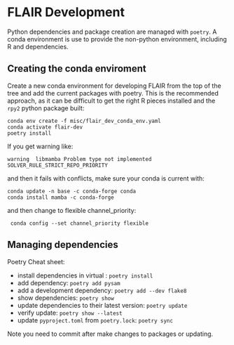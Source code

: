 # FLAIR Development

Python dependencies and package creation are managed with `poetry`.
A conda environment is use to provide the non-python environment,
including R and dependencies. 


## Creating the conda enviroment
Create a new conda environment for developing FLAIR from the top of
the tree and add the current packages with poetry.
This is the recommended approach, as it can be difficult
to get the right R pieces installed and the `rpy2` python package built:
```
conda env create -f misc/flair_dev_conda_env.yaml
conda activate flair-dev
poetry install
```

If you get warning like:
```
warning  libmamba Problem type not implemented SOLVER_RULE_STRICT_REPO_PRIORITY
```
and then it fails with conflicts, make sure your conda is current with:

```
conda update -n base -c conda-forge conda
conda install mamba -c conda-forge
```
and then change to flexible channel_priority:
```
 conda config --set channel_priority flexible
```

## Managing dependencies



Poetry Cheat sheet:
* install dependencies in virtual : `poetry install`
* add dependency: `poetry add pysam`
* add a development dependency: `poetry add --dev flake8`
* show dependencies: `poetry show`
* update dependencies to their latest version: `poetry update`
* verify update: `poetry show --latest`
* update `pyproject.toml` from `poetry.lock`: `poetry sync`


Note you need to commit after make changes to packages or updating.
